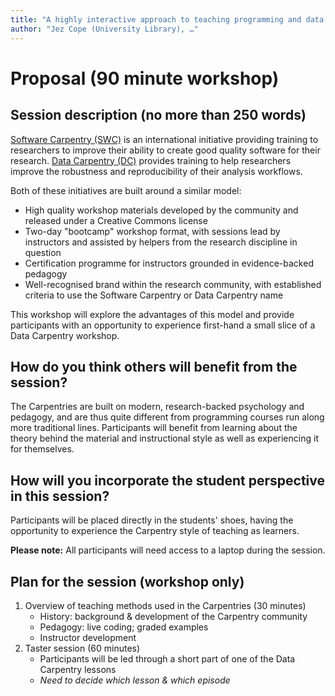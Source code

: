 ```yaml
---
title: "A highly interactive approach to teaching programming and data analysis with Software & Data Carpentry"
author: "Jez Cope (University Library), …"
---
```


# Proposal (90 minute workshop)

## Session description (no more than 250 words)

[Software Carpentry (SWC)][SWC] is an international initiative
providing training to researchers
to improve their ability to create good quality software for their research.
[Data Carpentry (DC)][DC] provides training to help researchers
improve the robustness and reproducibility
of their analysis workflows.

Both of these initiatives are built around a similar model:

- High quality workshop materials developed by the community
  and released under a Creative Commons license
- Two-day "bootcamp" workshop format,
  with sessions lead by instructors and assisted by helpers
  from the research discipline in question
- Certification programme for instructors grounded in evidence-backed pedagogy
- Well-recognised brand within the research community,
  with established criteria to use the Software Carpentry or Data Carpentry name

[SWC]: http://software-carpentry.org/
[DC]: http://datacarpentry.org/

This workshop will explore the advantages of this model
and provide participants with an opportunity
to experience first-hand a small slice of a Data Carpentry workshop.

## How do you think others will benefit from the session?

The Carpentries are built on modern, research-backed psychology and pedagogy,
and are thus quite different from programming courses
run along more traditional lines.
Participants will benefit from learning about
the theory behind the material and instructional style
as well as experiencing it for themselves.

## How will you incorporate the student perspective in this session?

Participants will be placed directly in the students' shoes,
having the opportunity to experience
the Carpentry style of teaching as learners.

**Please note:**
All participants will need access to a laptop during the session.

## Plan for the session (workshop only)

1. Overview of teaching methods used in the Carpentries (30 minutes)
   - History: background & development of the Carpentry community
   - Pedagogy: live coding; graded examples
   - Instructor development
2. Taster session (60 minutes)
   - Participants will be led through a short part of one of the Data Carpentry lessons
   - *Need to decide which lesson & which episode*
